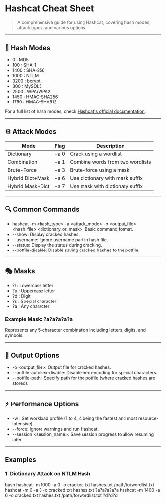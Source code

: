 # Hashcat Cheat Sheet

> A comprehensive guide for using Hashcat, covering hash modes, attack types, and various options.

---

## 🔢 Hash Modes
- 0 : MD5
- 100 : SHA-1
- 1400 : SHA-256
- 1000 : NTLM
- 3200 : bcrypt
- 300 : MySQL5
- 2500 : WPA/WPA2
- 1450 : HMAC-SHA256
- 1750 : HMAC-SHA512

For a full list of hash modes, check [Hashcat's official documentation](https://hashcat.net/wiki/doku.php?id=example_hashes).

---

## ⚙️ Attack Modes
| Mode          | Flag | Description                              |
|---------------|------|------------------------------------------|
| Dictionary    | -a 0 | Crack using a wordlist                    |
| Combination   | -a 1 | Combine words from two wordlists         |
| Brute-Force   | -a 3 | Brute-force using a mask                 |
| Hybrid Dict+Mask | -a 6 | Use dictionary with mask suffix     |
| Hybrid Mask+Dict | -a 7 | Use mask with dictionary suffix      |

---

## 🔍 Common Commands
- hashcat -m <hash_type> -a <attack_mode> -o <output_file> <hash_file> <dictionary_or_mask>: Basic command format.
- --show: Display cracked hashes.
- --username: Ignore username part in hash file.
- --status: Display the status during cracking.
- --potfile-disable: Disable saving cracked hashes to the potfile.

---

## 🎭 Masks
- ?l : Lowercase letter
- ?u : Uppercase letter
- ?d : Digit
- ?s : Special character
- ?a : Any character

### Example Mask: ?a?a?a?a?a
Represents any 5-character combination including letters, digits, and symbols.

---

## 📂 Output Options
- -o <output_file>: Output file for cracked hashes.
- --outfile-autohex-disable: Disable hex encoding for special characters.
- --potfile-path <file>: Specify path for the potfile (where cracked hashes are stored).

---

## ⚡ Performance Options
- -w <level>: Set workload profile (1 to 4, 4 being the fastest and most resource-intensive).
- --force: Ignore warnings and run Hashcat.
- --session <session_name>: Save session progress to allow resuming later.

---

## Examples

### 1. Dictionary Attack on NTLM Hash
bash
hashcat -m 1000 -a 0 -o cracked.txt hashes.txt /path/to/wordlist.txt
hashcat -m 0 -a 3 -o cracked.txt hashes.txt ?a?a?a?a?a
hashcat -m 1400 -a 6 -o cracked.txt hashes.txt /path/to/wordlist.txt ?d?d?d
